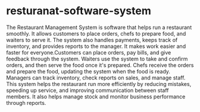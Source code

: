 # resturanat-software-system
The Restaurant Management System is software that helps run a restaurant smoothly. It allows customers to place orders, chefs to prepare food, and waiters to serve it. The system also handles payments, keeps track of inventory, and provides reports to the manager. It makes work easier and faster for everyone.Customers can place orders, pay bills, and give feedback through the system.
Waiters use the system to take and confirm orders, and then serve the food once it's prepared.
Chefs receive the orders and prepare the food, updating the system when the food is ready.
Managers can track inventory, check reports on sales, and manage staff.
This system helps the restaurant run more efficiently by reducing mistakes, speeding up service, and improving communication between staff members. It also helps manage stock and monitor business performance through reports.
